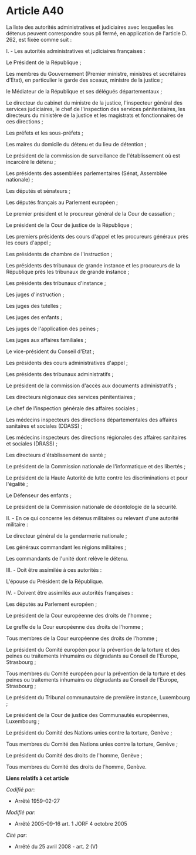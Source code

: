 # Article A40

La liste des autorités administratives et judiciaires avec lesquelles les détenus peuvent correspondre sous pli fermé, en
application de l'article D. 262, est fixée comme suit :

I. - Les autorités administratives et judiciaires françaises :

Le Président de la République ;

Les membres du Gouvernement (Premier ministre, ministres et secrétaires d'Etat), en particulier le garde des sceaux, ministre
de la justice ;

le Médiateur de la République et ses délégués départementaux ;

Le directeur du cabinet du ministre de la justice, l'inspecteur général des services judiciaires, le chef de l'inspection des
services pénitentiaires, les directeurs du ministère de la justice et les magistrats et fonctionnaires de ces directions ;

Les préfets et les sous-préfets ;

Les maires du domicile du détenu et du lieu de détention ;

Le président de la commission de surveillance de l'établissement où est incarcéré le détenu ;

Les présidents des assemblées parlementaires (Sénat, Assemblée nationale) ;

Les députés et sénateurs ;

Les députés français au Parlement européen ;

Le premier président et le procureur général de la Cour de cassation ;

Le président de la Cour de justice de la République ;

Les premiers présidents des cours d'appel et les procureurs généraux près les cours d'appel ;

Les présidents de chambre de l'instruction ;

Les présidents des tribunaux de grande instance et les procureurs de la République près les tribunaux de grande instance ;

Les présidents des tribunaux d'instance ;

Les juges d'instruction ;

Les juges des tutelles ;

Les juges des enfants ;

Les juges de l'application des peines ;

Les juges aux affaires familiales ;

Le vice-président du Conseil d'Etat ;

Les présidents des cours administratives d'appel ;

Les présidents des tribunaux administratifs ;

Le président de la commission d'accès aux documents administratifs ;

Les directeurs régionaux des services pénitentiaires ;

Le chef de l'inspection générale des affaires sociales ;

Les médecins inspecteurs des directions départementales des affaires sanitaires et sociales (DDASS) ;

Les médecins inspecteurs des directions régionales des affaires sanitaires et sociales (DRASS) ;

Les directeurs d'établissement de santé ;

Le président de la Commission nationale de l'informatique et des libertés ;

Le président de la Haute Autorité de lutte contre les discriminations et pour l'égalité ;

Le Défenseur des enfants ;

Le président de la Commission nationale de déontologie de la sécurité.

II. - En ce qui concerne les détenus militaires ou relevant d'une autorité militaire :

Le directeur général de la gendarmerie nationale ;

Les généraux commandant les régions militaires ;

Les commandants de l'unité dont relève le détenu.

III. - Doit être assimilée à ces autorités :

L'épouse du Président de la République.

IV. - Doivent être assimilés aux autorités françaises :

Les députés au Parlement européen ;

Le président de la Cour européenne des droits de l'homme ;

Le greffe de la Cour européenne des droits de l'homme ;

Tous membres de la Cour européenne des droits de l'homme ;

Le président du Comité européen pour la prévention de la torture et des peines ou traitements inhumains ou dégradants au
Conseil de l'Europe, Strasbourg ;

Tous membres du Comité européen pour la prévention de la torture et des peines ou traitements inhumains ou dégradants au
Conseil de l'Europe, Strasbourg ;

Le président du Tribunal communautaire de première instance, Luxembourg ;

Le président de la Cour de justice des Communautés européennes, Luxembourg ;

Le président du Comité des Nations unies contre la torture, Genève ;

Tous membres du Comité des Nations unies contre la torture, Genève ;

Le président du Comité des droits de l'homme, Genève ;

Tous membres du Comité des droits de l'homme, Genève.

**Liens relatifs à cet article**

_Codifié par_:

  - Arrêté 1959-02-27

_Modifié par_:

  - Arrêté 2005-09-16 art. 1 JORF 4 octobre 2005

_Cité par_:

  - Arrêté du 25 avril 2008 - art. 2 (V)
